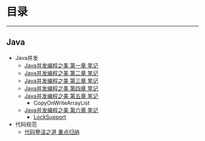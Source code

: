 # 目录
---

## Java
  - Java并发
    * [Java并发编程之美 第一章 笔记](file/java_thread1/unit1.md)
	* [Java并发编程之美 第二章 笔记](file/java_thread1/unit2.md)
	* [Java并发编程之美 第三章 笔记](file/java_thread1/unit3.md)
	* [Java并发编程之美 第四章 笔记](file/java_thread1/unit4.md)
	* [Java并发编程之美 第五章 笔记](file/java_thread1/unit5.md)
	  - CopyOnWriteArrayList
	* [Java并发编程之美 第六章 笔记](file/java_thread1/unit5.md)
	  - [LockSupport](file/java_thread1/unit6_1.md)
  - 代码规范
    * [代码整洁之道 重点归纳](file/java_clean/clean.md)